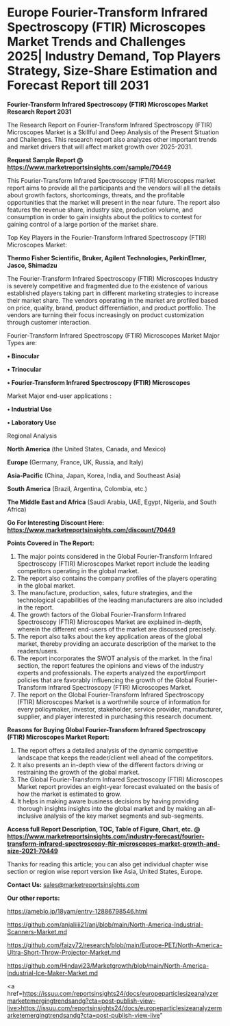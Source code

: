 # Europe Fourier-Transform Infrared Spectroscopy (FTIR) Microscopes Market Trends and Challenges 2025| Industry Demand, Top Players Strategy, Size-Share Estimation and Forecast Report till 2031

<strong>Fourier-Transform Infrared Spectroscopy (FTIR) Microscopes Market Research Report 2031</strong>

The Research Report on Fourier-Transform Infrared Spectroscopy (FTIR) Microscopes Market is a Skillful and Deep Analysis of the Present Situation and Challenges. This research report also analyzes other important trends and market drivers that will affect market growth over 2025-2031.

<strong>Request Sample Report @ <a href=https://www.marketreportsinsights.com/sample/70449>https://www.marketreportsinsights.com/sample/70449</a></strong>

This Fourier-Transform Infrared Spectroscopy (FTIR) Microscopes market report aims to provide all the participants and the vendors will all the details about growth factors, shortcomings, threats, and the profitable opportunities that the market will present in the near future. The report also features the revenue share, industry size, production volume, and consumption in order to gain insights about the politics to contest for gaining control of a large portion of the market share.

Top Key Players in the Fourier-Transform Infrared Spectroscopy (FTIR) Microscopes Market:

<strong>Thermo Fisher Scientific, Bruker, Agilent Technologies, PerkinElmer, Jasco, Shimadzu</strong>

The Fourier-Transform Infrared Spectroscopy (FTIR) Microscopes Industry is severely competitive and fragmented due to the existence of various established players taking part in different marketing strategies to increase their market share. The vendors operating in the market are profiled based on price, quality, brand, product differentiation, and product portfolio. The vendors are turning their focus increasingly on product customization through customer interaction.

Fourier-Transform Infrared Spectroscopy (FTIR) Microscopes Market Major Types are:

<strong>• Binocular

• Trinocular

• Fourier-Transform Infrared Spectroscopy (FTIR) Microscopes</strong>

Market Major end-user applications :

<strong>• Industrial Use

• Laboratory Use</strong>

Regional Analysis

</u><strong><b>North America</b></strong> (the United States, Canada, and Mexico)

<strong><b>Europe </b></strong>(Germany, France, UK, Russia, and Italy)

<strong><b>Asia-Pacific</b></strong> (China, Japan, Korea, India, and Southeast Asia)

<strong><b>South America</b></strong> (Brazil, Argentina, Colombia, etc.)

<strong><b>The Middle East and Africa</b></strong> (Saudi Arabia, UAE, Egypt, Nigeria, and South Africa)

<strong>Go For Interesting Discount Here: <a href=https://www.marketreportsinsights.com/discount/70449>https://www.marketreportsinsights.com/discount/70449</a></strong>

<strong>Points Covered in The Report:</strong>
<ol>
  <li>The major points considered in the Global Fourier-Transform Infrared Spectroscopy (FTIR) Microscopes Market report include the leading competitors operating in the global market.</li>
  <li>The report also contains the company profiles of the players operating in the global market.</li>
  <li>The manufacture, production, sales, future strategies, and the technological capabilities of the leading manufacturers are also included in the report.</li>
  <li>The growth factors of the Global Fourier-Transform Infrared Spectroscopy (FTIR) Microscopes Market are explained in-depth, wherein the different end-users of the market are discussed precisely.</li>
  <li>The report also talks about the key application areas of the global market, thereby providing an accurate description of the market to the readers/users.</li>
  <li>The report incorporates the SWOT analysis of the market. In the final section, the report features the opinions and views of the industry experts and professionals. The experts analyzed the export/import policies that are favorably influencing the growth of the Global Fourier-Transform Infrared Spectroscopy (FTIR) Microscopes Market.</li>
  <li>The report on the Global Fourier-Transform Infrared Spectroscopy (FTIR) Microscopes Market is a worthwhile source of information for every policymaker, investor, stakeholder, service provider, manufacturer, supplier, and player interested in purchasing this research document.</li>
</ol>
<strong>Reasons for Buying Global Fourier-Transform Infrared Spectroscopy (FTIR) Microscopes Market Report:</strong>

<ol>
  <li>The report offers a detailed analysis of the dynamic competitive landscape that keeps the reader/client well ahead of the competitors.</li>
  <li>It also presents an in-depth view of the different factors driving or restraining the growth of the global market.</li>
  <li>The Global Fourier-Transform Infrared Spectroscopy (FTIR) Microscopes Market report provides an eight-year forecast evaluated on the basis of how the market is estimated to grow.</li>
  <li>It helps in making aware business decisions by having providing thorough insights insights into the global market and by making an all-inclusive analysis of the key market segments and sub-segments.</li>
</ol>
<strong>Access full Report Description, TOC, Table of Figure, Chart, etc. @ <a href=https://www.marketreportsinsights.com/industry-forecast/fourier-transform-infrared-spectroscopy-ftir-microscopes-market-growth-and-size-2021-70449>https://www.marketreportsinsights.com/industry-forecast/fourier-transform-infrared-spectroscopy-ftir-microscopes-market-growth-and-size-2021-70449</a></strong>


Thanks for reading this article; you can also get individual chapter wise section or region wise report version like Asia, United States, Europe.

<strong>Contact Us:</strong>
sales@marketreportsinsights.com

<strong>Our other reports:</strong>

<a href=https://ameblo.jp/18yam/entry-12886798546.html>https://ameblo.jp/18yam/entry-12886798546.html</a>

<a href=https://github.com/anjaliiii21/anj/blob/main/North-America-Industrial-Scanners-Market.md>https://github.com/anjaliiii21/anj/blob/main/North-America-Industrial-Scanners-Market.md</a>

<a href=https://github.com/faizy72/research/blob/main/Europe-PET/North-America-Ultra-Short-Throw-Projector-Market.md>https://github.com/faizy72/research/blob/main/Europe-PET/North-America-Ultra-Short-Throw-Projector-Market.md</a>

<a href=https://github.com/Hindavi23/Marketgrowth/blob/main/North-America-Industrial-Ice-Maker-Market.md>https://github.com/Hindavi23/Marketgrowth/blob/main/North-America-Industrial-Ice-Maker-Market.md</a>

<a href=https://issuu.com/reportsinsights24/docs/europeparticlesizeanalyzermarketemergingtrendsandg?cta=post-publish-view-live>https://issuu.com/reportsinsights24/docs/europeparticlesizeanalyzermarketemergingtrendsandg?cta=post-publish-view-live</a>"
